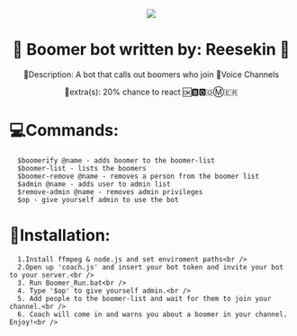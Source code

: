 
<p align="center">
  <img src="https://steamcdn-a.akamaihd.net/steamcommunity/public/images/avatars/d5/d5ba520d3e5c4a8fbdc7ec25709cbbda9ad3921b_full.jpg">
</p>

# <h1 align="center">🤮 Boomer bot written by: Reesekin 🤢</h1>
  <p align="center">📜Description: A bot that calls out boomers who join 🎤Voice Channels<p>
  <p align="center">👾extra(s): 20% chance to react 🆗🅱🅾🇴Ⓜ🇪🇷</p>
  
 # 💻Commands: 
      $boomerify @name - adds boomer to the boomer-list
      $boomer-list - lists the boomers 
      $boomer-remove @name - removes a person from the boomer list 
      $admin @name - adds user to admin list 
      $remove-admin @name - removes admin privileges
      $op - give yourself admin to use the bot
      
# 🚧Installation: 
      1.Install ffmpeg & node.js and set enviroment paths<br />
      2.Open up 'coach.js' and insert your bot token and invite your bot to your server.<br />
      3. Run Boomer_Run.bat<br />
      4. Type '$op' to give yourself admin.<br />
      5. Add people to the boomer-list and wait for them to join your channel.<br />
      6. Coach will come in and warns you about a boomer in your channel. Enjoy!<br />
